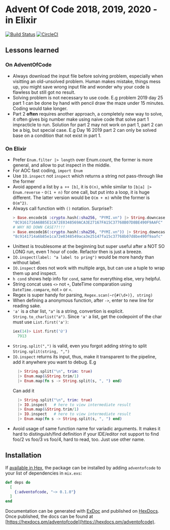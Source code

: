 # Advent Of Code 2018, 2019, 2020 - in Elixir

[![Build Status](https://travis-ci.org/hvnsweeting/adventofcode.svg?branch=master)](https://travis-ci.org/hvnsweeting/adventofcode)
[![CircleCI](https://circleci.com/gh/hvnsweeting/adventofcode.svg?style=svg)](https://circleci.com/gh/hvnsweeting/adventofcode)

## Lessons learned
### On AdventOfCode
- Always download the input file before solving problem,
  especially when visitting an old-unsolved
  problem.  Human makes mistake, things mess up, you might save wrong input file
  and wonder why your code is flawless but still got no result.
- Solving problem is not necessary to use code. E.g problem 2019 day 25 part 1
  can be done by hand with pencil draw the maze under 15 minutes. Coding would
  take longer.
- Part 2 **often** requires another approach, a completely new way to solve,
  it often gives big number make using naive code that solve part 1
  impracticle to run. Solution for part 2 may not work on part 1, part 2 can be
  a big, but special case. E.g Day 16 2019 part 2 can only be solved base on
  a condition that not exist in part 1.

### On Elixir
- Prefer `Enum.filter |> length` over Enum.count, the former is more general, and
  allow to put inspect in the middle.
- For AOC fast coding, `import Enum`
- Use `IO.inspect` not `inspect` which
  returns a string not pass-through like the former
- Avoid append a list by `a ++ [b]`, it is `O(n)`, while similar
  to `[b|a] |> Enum.reverse` - `O(1 + n)` for one call, but put into a loop, it
  is huge different. The latter version would be `O(m + m)` while the former
  is `O(m^2)`.
- Always call function with `()` notation. Surprise?:
  ```elixir
  > Base.encode16 :crypto.hash(:sha256, "PYMI.vn") |> String.downcase
  "8C9161716A6B85E1CA72E0348569ACA3E27167FA15C37768B07D8BE490F9AAFC"
  # WHY NO DOWN CASE??!!!
  > Base.encode16(:crypto.hash(:sha256, "PYMI.vn")) |> String.downcase
  "8c9141714a6b85e1ca72e0348549aca3e25147fa15c37768b07d8be490f9aafc"
  ```
- Unittest is troublesome at the beginning but super useful after a NOT SO LONG
  run, even 1 hour of code. Refactor then is just a breeze.
- `IO.inspect(label: "a label to pring")` would be more handy than without label.
- `IO.inspect` does not work with multiple args, but can use a tuple to wrap
  them up and inspect.
- `h cond` shows help info for `cond`, same for everything else, very helpful.
- String concat uses `<>` not `+`, DateTime comparation using `DateTime.compare`, not `>` or `<`.
- Regex is super handy for parsing, `Regex.scan(~r{#(\d+)}, string)`
- When defining a anonymous function, after `->`, enter to new line for reading sake.
- `'a'` is a char list, `"a"` is a string, convertion is explicit. `String.to_charlist("a")`. Since `'a'` a list, get the codepoint of the char must use `List.first('a')`:
  ```elixir
  iex(14)> List.first('ứ')
    7913
  ```
- `String.split(",")` is valid, even you forgot adding string to split `String.split(string, ",")`
- `IO.inspect` returns its input, thus, make it transparent to the
  pipeline, add it anywhere you want to debug. E.g
  ```elixir
    |> String.split("\n", trim: true)
    |> Enum.map(&String.trim/1)
    |> Enum.map(fn s -> String.split(s, ", ") end)
  ```
  Can add it
  ```elixir
    |> String.split("\n", trim: true)
    |> IO.inspect   # here to view intermediate result
    |> Enum.map(&String.trim/1)
    |> IO.inspect   # here to view intermediate result
    |> Enum.map(fn s -> String.split(s, ", ") end)
  ```
- Avoid usage of same function name for variadic arguments. It makes it hard
to distinguish/find definition if your IDE/editor not support to find foo/2 vs
foo/3 vs foo/4, hard to read, too. Just use other name.

## Installation

If [available in Hex](https://hex.pm/docs/publish), the package can be installed
by adding `adventofcode` to your list of dependencies in `mix.exs`:

```elixir
def deps do
  [
    {:adventofcode, "~> 0.1.0"}
  ]
end
```

Documentation can be generated with [ExDoc](https://github.com/elixir-lang/ex_doc)
and published on [HexDocs](https://hexdocs.pm). Once published, the docs can
be found at [https://hexdocs.pm/adventofcode](https://hexdocs.pm/adventofcode).
